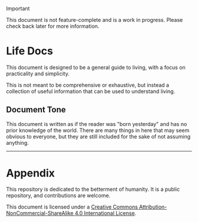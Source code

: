 <style>
    figure {
        margin: 1em 0;
    }

    figure > figcaption {
        text-align: center;
        font-size: 0.8em;
        font-weight: semibold;
        margin-top: 0.5em;
        color: var(--vp-c-text-2);
    }

    img {
        border-radius: 0.3em;
    }

    h1 {
        margin-top: 1.5em;
    }
</style>

> [!IMPORTANT]
> This document is not feature-complete and is a work in progress. Please check back later for more information.

# Life Docs

This document is designed to be a general guide to living, with a focus on practicality and simplicity.

This is not meant to be comprehensive or exhaustive, but instead a collection of useful information that can be used to understand living.

## Document Tone

This document is written as if the reader was "born yesterday" and has no prior knowledge of the world. There are many things in here that may seem obvious to everyone, but they are still included for the sake of not assuming anything.

---

# Appendix

This repository is dedicated to the betterment of humanity. It is a public repository, and contributions are welcome.

This document is licensed under a [Creative Commons Attribution-NonCommercial-ShareAlike 4.0 International License][cc-by-nc-sa].

[cc-by-nc-sa]: http://creativecommons.org/licenses/by-nc-sa/4.0/